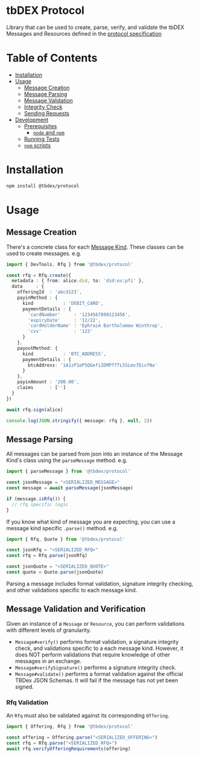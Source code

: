 # tbDEX Protocol <!-- omit in toc -->

Library that can be used to create, parse, verify, and validate the tbDEX Messages and Resources defined in the [protocol specification](https://github.com/TBD54566975/tbdex-protocol/blob/main/README.md)
# Table of Contents <!-- omit in toc -->
- [Installation](#installation)
- [Usage](#usage)
  - [Message Creation](#message-creation)
  - [Message Parsing](#message-parsing)
  - [Message Validation](#message-validation)
  - [Integrity Check](#integrity-check)
  - [Sending Requests](#sending-requests)
- [Development](#development)
  - [Prerequisites](#prerequisites)
    - [`node` and `npm`](#node-and-npm)
  - [Running Tests](#running-tests)
  - [`npm` scripts](#npm-scripts)


# Installation

```bash
npm install @tbdex/protocol
```

# Usage

## Message Creation
There's a concrete class for each [Message Kind](https://github.com/TBD54566975/tbdex-protocol/blob/main/README.md#message-kinds). These classes can be used to create messages. e.g. 
```typescript
import { DevTools, Rfq } from '@tbdex/protocol'

const rfq = Rfq.create({
  metadata : { from: alice.did, to: 'did:ex:pfi' },
  data     : {
    offeringId  : 'abcd123',
    payinMethod : {
      kind           : 'DEBIT_CARD',
      paymentDetails : {
        'cardNumber'     : '1234567890123456',
        'expiryDate'     : '12/22',
        'cardHolderName' : 'Ephraim Bartholomew Winthrop',
        'cvv'            : '123'
      }
    },
    payoutMethod: {
      kind           : 'BTC_ADDRESS',
      paymentDetails : {
        btcAddress: '1A1zP1eP5QGefi2DMPTfTL5SLmv7DivfNa'
      }
    },
    payinAmount : '200.00',
    claims      : ['']
  }
})

await rfq.sign(alice)

console.log(JSON.stringify({ message: rfq }, null, 2))
```

## Message Parsing
All messages can be parsed from json into an instance of the Message Kind's class using the `parseMessage` method. e.g.

```typescript
import { parseMessage } from '@tbdex/protocol'

const jsonMessage = "<SERIALIZED_MESSAGE>"
const message = await parseMessage(jsonMessage)

if (message.isRfq()) {
  // rfq specific logic
}
```

If you know what kind of message you are expecting, you can use a message kind specific `.parse()` method. e.g.

```typescript
import { Rfq, Quote } from '@tbdex/protocol'

const jsonRfq = "<SERIALIZED_RFQ>"
const rfq = Rfq.parse(jsonRfq)

const jsonQuote = "<SERIALIZED_QUOTE>"
const quote = Quote.parse(jsonQuote)
```

Parsing a message includes format validation, signature integrity checking, and other validations specific to each message kind.

## Message Validation and Verification
Given an instance of a `Message` or `Resource`, you can perform validations with different levels of granularity.

- `Message#verify()` performs format validation, a signature integrity check, and validations specific to a each message kind. However, it does NOT perform validations that require knowledge of other messages in an exchange.
- `Message#verifySignature()` performs a signature integrity check.
- `Message#validate()` performs a format validation against the official TBDex JSON Schemas. It will fail if the message has not yet been signed.

### Rfq Validation
An `Rfq` must also be validated against its corresponding `Offering`.

```typescript
import { Offering, Rfq } from '@tbdex/protocol'

const offering = Offering.parse("<SERIALIZED_OFFERING>")
const rfq = Rfq.parse("<SERIALIZED_RFQ>")
await rfq.verifyOfferingRequirements(offering)
```
